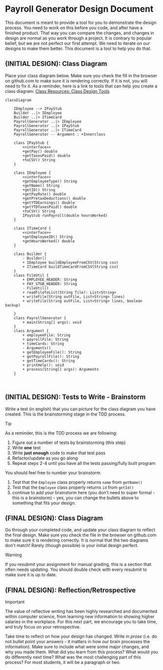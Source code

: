 # Payroll Generator Design Document


This document is meant to provide a tool for you to demonstrate the design process. You need to work on this before you code, and after have a finished product. That way you can compare the changes, and changes in design are normal as you work through a project. It is contrary to popular belief, but we are not perfect our first attempt. We need to iterate on our designs to make them better. This document is a tool to help you do that.


## (INITIAL DESIGN): Class Diagram

Place your class diagram below. Make sure you check the fill in the browser on github.com to make sure it is rendering correctly. If it is not, you will need to fix it. As a reminder, here is a link to tools that can help you create a class diagram: [Class Resources: Class Design Tools](https://github.com/CS5004-khoury-lionelle/Resources?tab=readme-ov-file#uml-design-tools)

```mermaid
classDiagram
    
    IEmployee --> IPayStub
    Builder ..|> IEmployee
    Builder ..|> ITimeCard
    PayrollGenerator ..|> IEmployee
    PayrollGenerator ..|> IPayStub
    PayrollGenerator ..|> ITimeCard
    PayrollGenerator -- Argument : +Innerclass

    class IPayStub {
        <<interface>>
        +getPay() double
        +getTaxesPaid() double
        +toCSV() String
    }
    
    class IEmployee {
        <<interface>>
        +getEmployeeType() String
        +getName() String
        +getID() String
        +getPayRate() double
        +getPretaxDeductions() double
        +getYTDEarnings() double
        +getYTDTaxesPaid() double
        +toCSV() String
        IPayStub runPayroll(double hoursWorked)
    }

    class ITimeCard {
        <<interface>>
        +getEmployeeID() String
        +getHoursWorked() double
    }
    
    class Builder {
        - Builder()
        + IEmployee buildEmployeeFromCSV(String csv)
        + ITimeCard buildTimeCardFromCSV(String csv)
    }
    class FileUtil {
        + EMPLOYEE_HEADER: String
        + PAY_STUB_HEADER: String
        - FileUtil()
        + readFileToList(String file): List<String>
        + writeFile(String outFile, List<String> lines)
        + writeFile(String outFile, List<String> lines, boolean backup)
        
    }
    class PayrollGenerator {
        + main(String[] args): void
    }
    class Argument {
        + employeeFile: String 
        + payrollFile: String
        + timeCards: String
        - Arguments()
        + getEmployeeFile(): String
        + getPayrollFile(): String
        + getTimeCards(): String
        + printHelp(): void
        + process(String[] args): Arguments
    }
    


```


## (INITIAL DESIGN): Tests to Write - Brainstorm

Write a test (in english) that you can picture for the class diagram you have created. This is the brainstorming stage in the TDD process. 

> [!TIP]
> As a reminder, this is the TDD process we are following:
> 1. Figure out a number of tests by brainstorming (this step)
> 2. Write **one** test
> 3. Write **just enough** code to make that test pass
> 4. Refactor/update  as you go along
> 5. Repeat steps 2-4 until you have all the tests passing/fully built program

You should feel free to number your brainstorm. 

1. Test that the `Employee` class properly returns `name` from `getName()`
2. Test that the `Employee` class properly returns `id` from `getId()`
3. continue to add your brainstorm here (you don't need to super formal - this is a brainstorm) - yes, you can change the bullets above to something that fits your design.



## (FINAL DESIGN): Class Diagram

Go through your completed code, and update your class diagram to reflect the final design. Make sure you check the file in the browser on github.com to make sure it is rendering correctly. It is normal that the two diagrams don't match! Rarely (though possible) is your initial design perfect. 

> [!WARNING]
> If you resubmit your assignment for manual grading, this is a section that often needs updating. You should double check with every resubmit to make sure it is up to date.





## (FINAL DESIGN): Reflection/Retrospective

> [!IMPORTANT]
> The value of reflective writing has been highly researched and documented within computer science, from learning new information to showing higher salaries in the workplace. For this next part, we encourage you to take time, and truly focus on your retrospective.

Take time to reflect on how your design has changed. Write in *prose* (i.e. do not bullet point your answers - it matters in how our brain processes the information). Make sure to include what were some major changes, and why you made them. What did you learn from this process? What would you do differently next time? What was the most challenging part of this process? For most students, it will be a paragraph or two. 
